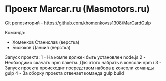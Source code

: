 # Проект Marcar.ru (Masmotors.ru)

Git репозиторий - https://github.com/khomenkovss1308/MarCardGulp

Команда: 
- Хоменков Станислав (верстка)
- Бисюков Даниил (верстка)

Запуск проекта:
1 - На компе должен быть установлен node.js
2 - Необходимо скачать npm пакеты. Для этого набрать в консоли npm i
3 - Запуск проекта происходит посредством набора в консоли команды gulp
4 - За сборку проекта отвечает команда gulp build